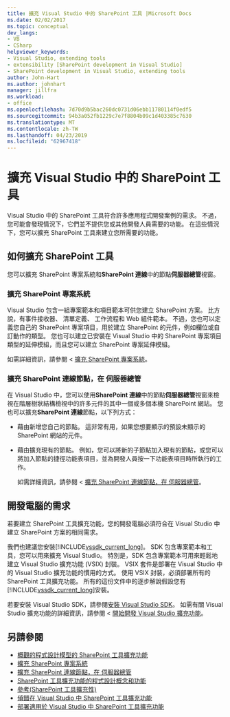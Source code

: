 ```yaml
---
title: 擴充 Visual Studio 中的 SharePoint 工具 |Microsoft Docs
ms.date: 02/02/2017
ms.topic: conceptual
dev_langs:
- VB
- CSharp
helpviewer_keywords:
- Visual Studio, extending tools
- extensibility [SharePoint development in Visual Studio]
- SharePoint development in Visual Studio, extending tools
author: John-Hart
ms.author: johnhart
manager: jillfra
ms.workload:
- office
ms.openlocfilehash: 7d70d9b5bac260dc0731d06ebb11780114f0edf5
ms.sourcegitcommit: 94b3a052fb1229c7e7f8804b09c1d403385c7630
ms.translationtype: MT
ms.contentlocale: zh-TW
ms.lasthandoff: 04/23/2019
ms.locfileid: "62967418"
---
```

# <a name="extend-the-sharepoint-tools-in-visual-studio"></a>擴充 Visual Studio 中的 SharePoint 工具
  Visual Studio 中的 SharePoint 工具符合許多應用程式開發案例的需求。 不過，您可能會發現情況下，它們並不提供您或其他開發人員需要的功能。 在這些情況下，您可以擴充 SharePoint 工具來建立您所需要的功能。

## <a name="how-to-extend-the-sharepoint-tools"></a>如何擴充 SharePoint 工具
 您可以擴充 SharePoint 專案系統和**SharePoint 連線**中的節點**伺服器總管**視窗。

### <a name="extend-the-sharepoint-project-system"></a>擴充 SharePoint 專案系統
 Visual Studio 包含一組專案範本和項目範本可供您建立 SharePoint 方案。 比方說，有事件接收器、 清單定義、 工作流程和 Web 組件範本。 不過，您也可以定義您自己的 SharePoint 專案項目，用於建立 SharePoint 的元件，例如欄位或自訂動作的類型。 您也可以建立已安裝在 Visual Studio 中的 SharePoint 專案項目類型的延伸模組，而且您可以建立 SharePoint 專案延伸模組。

 如需詳細資訊，請參閱 <<c0> [ 擴充 SharePoint 專案系統](../sharepoint/extending-the-sharepoint-project-system.md)。

### <a name="extend-the-sharepoint-connections-node-in-server-explorer"></a>擴充 SharePoint 連線節點，在 伺服器總管
 在 Visual Studio 中，您可以使用**SharePoint 連線**中的節點**伺服器總管**視窗來檢視在階層樹狀結構檢視中的許多元件的其中一個或多個本機 SharePoint 網站。 您也可以擴充**SharePoint 連線**節點，以下列方式：

- 藉由新增您自己的節點。 這非常有用，如果您想要顯示的預設未顯示的 SharePoint 網站的元件。

- 藉由擴充現有的節點。 例如，您可以將新的子節點加入現有的節點，或您可以將加入節點的捷徑功能表項目，並為開發人員按一下功能表項目時所執行的工作。

  如需詳細資訊，請參閱 <<c0> [ 擴充 SharePoint 連線節點，在 伺服器總管](../sharepoint/extending-the-sharepoint-connections-node-in-server-explorer.md)。

## <a name="development-computer-requirements"></a>開發電腦的需求
 若要建立 SharePoint 工具擴充功能，您的開發電腦必須符合在 Visual Studio 中建立 SharePoint 方案的相同需求。

 我們也建議您安裝[!INCLUDE[vssdk_current_long](../sharepoint/includes/vssdk-current-long-md.md)]。 SDK 包含專案範本和工具，您可以用來擴充 Visual Studio。 特別是，SDK 包含專案範本可用來輕鬆地建立 Visual Studio 擴充功能 (VSIX) 封裝。 VSIX 套件是部署在 Visual Studio 中的 Visual Studio 擴充功能的慣用的方式。 使用 VSIX 封裝，必須部署所有的 SharePoint 工具擴充功能。 所有的這份文件中的逐步解說假設您有[!INCLUDE[vssdk_current_long](../sharepoint/includes/vssdk-current-long-md.md)]安裝。

 若要安裝 Visual Studio SDK，請參閱[安裝 Visual Studio SDK](../extensibility/installing-the-visual-studio-sdk.md)。 如需有關 Visual Studio 擴充功能的詳細資訊，請參閱 <<c0> [ 開始開發 Visual Studio 擴充功能](../extensibility/starting-to-develop-visual-studio-extensions.md)。

## <a name="see-also"></a>另請參閱

- [概觀的程式設計模型的 SharePoint 工具擴充功能](../sharepoint/overview-of-the-programming-model-of-sharepoint-tools-extensions.md)
- [擴充 SharePoint 專案系統](../sharepoint/extending-the-sharepoint-project-system.md)
- [擴充 SharePoint 連線節點，在 伺服器總管](../sharepoint/extending-the-sharepoint-connections-node-in-server-explorer.md)
- [SharePoint 工具擴充功能的程式設計概念和功能](../sharepoint/programming-concepts-and-features-for-sharepoint-tools-extensions.md)
- [參考&#40;SharePoint 工具擴充性&#41;](../sharepoint/reference-sharepoint-tools-extensibility.md)
- [偵錯在 Visual Studio 中 SharePoint 工具擴充功能](../sharepoint/debugging-extensions-for-the-sharepoint-tools-in-visual-studio.md)
- [部署適用於 Visual Studio 中 SharePoint 工具擴充功能](../sharepoint/deploying-extensions-for-the-sharepoint-tools-in-visual-studio.md)